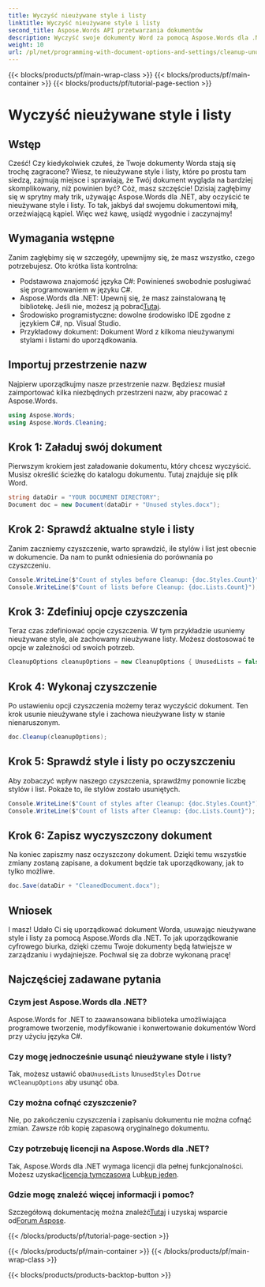 ```yaml
---
title: Wyczyść nieużywane style i listy
linktitle: Wyczyść nieużywane style i listy
second_title: Aspose.Words API przetwarzania dokumentów
description: Wyczyść swoje dokumenty Word za pomocą Aspose.Words dla .NET, usuwając nieużywane style i listy. Postępuj zgodnie z tym przewodnikiem krok po kroku, aby bez wysiłku usprawnić swoje dokumenty.
weight: 10
url: /pl/net/programming-with-document-options-and-settings/cleanup-unused-styles-and-lists/
---
```


{{< blocks/products/pf/main-wrap-class >}}
{{< blocks/products/pf/main-container >}}
{{< blocks/products/pf/tutorial-page-section >}}

# Wyczyść nieużywane style i listy

## Wstęp

Cześć! Czy kiedykolwiek czułeś, że Twoje dokumenty Worda stają się trochę zagracone? Wiesz, te nieużywane style i listy, które po prostu tam siedzą, zajmują miejsce i sprawiają, że Twój dokument wygląda na bardziej skomplikowany, niż powinien być? Cóż, masz szczęście! Dzisiaj zagłębimy się w sprytny mały trik, używając Aspose.Words dla .NET, aby oczyścić te nieużywane style i listy. To tak, jakbyś dał swojemu dokumentowi miłą, orzeźwiającą kąpiel. Więc weź kawę, usiądź wygodnie i zaczynajmy!

## Wymagania wstępne

Zanim zagłębimy się w szczegóły, upewnijmy się, że masz wszystko, czego potrzebujesz. Oto krótka lista kontrolna:

- Podstawowa znajomość języka C#: Powinieneś swobodnie posługiwać się programowaniem w języku C#.
-  Aspose.Words dla .NET: Upewnij się, że masz zainstalowaną tę bibliotekę. Jeśli nie, możesz ją pobrać[Tutaj](https://releases.aspose.com/words/net/).
- Środowisko programistyczne: dowolne środowisko IDE zgodne z językiem C#, np. Visual Studio.
- Przykładowy dokument: Dokument Word z kilkoma nieużywanymi stylami i listami do uporządkowania.

## Importuj przestrzenie nazw

Najpierw uporządkujmy nasze przestrzenie nazw. Będziesz musiał zaimportować kilka niezbędnych przestrzeni nazw, aby pracować z Aspose.Words.

```csharp
using Aspose.Words;
using Aspose.Words.Cleaning;
```

## Krok 1: Załaduj swój dokument

Pierwszym krokiem jest załadowanie dokumentu, który chcesz wyczyścić. Musisz określić ścieżkę do katalogu dokumentu. Tutaj znajduje się plik Word.

```csharp
string dataDir = "YOUR DOCUMENT DIRECTORY";
Document doc = new Document(dataDir + "Unused styles.docx");
```

## Krok 2: Sprawdź aktualne style i listy

Zanim zaczniemy czyszczenie, warto sprawdzić, ile stylów i list jest obecnie w dokumencie. Da nam to punkt odniesienia do porównania po czyszczeniu.

```csharp
Console.WriteLine($"Count of styles before Cleanup: {doc.Styles.Count}");
Console.WriteLine($"Count of lists before Cleanup: {doc.Lists.Count}");
```

## Krok 3: Zdefiniuj opcje czyszczenia

Teraz czas zdefiniować opcje czyszczenia. W tym przykładzie usuniemy nieużywane style, ale zachowamy nieużywane listy. Możesz dostosować te opcje w zależności od swoich potrzeb.

```csharp
CleanupOptions cleanupOptions = new CleanupOptions { UnusedLists = false, UnusedStyles = true };
```

## Krok 4: Wykonaj czyszczenie

Po ustawieniu opcji czyszczenia możemy teraz wyczyścić dokument. Ten krok usunie nieużywane style i zachowa nieużywane listy w stanie nienaruszonym.

```csharp
doc.Cleanup(cleanupOptions);
```

## Krok 5: Sprawdź style i listy po oczyszczeniu

Aby zobaczyć wpływ naszego czyszczenia, sprawdźmy ponownie liczbę stylów i list. Pokaże to, ile stylów zostało usuniętych.

```csharp
Console.WriteLine($"Count of styles after Cleanup: {doc.Styles.Count}");
Console.WriteLine($"Count of lists after Cleanup: {doc.Lists.Count}");
```

## Krok 6: Zapisz wyczyszczony dokument

Na koniec zapiszmy nasz oczyszczony dokument. Dzięki temu wszystkie zmiany zostaną zapisane, a dokument będzie tak uporządkowany, jak to tylko możliwe.

```csharp
doc.Save(dataDir + "CleanedDocument.docx");
```

## Wniosek

I masz! Udało Ci się uporządkować dokument Worda, usuwając nieużywane style i listy za pomocą Aspose.Words dla .NET. To jak uporządkowanie cyfrowego biurka, dzięki czemu Twoje dokumenty będą łatwiejsze w zarządzaniu i wydajniejsze. Pochwal się za dobrze wykonaną pracę!

## Najczęściej zadawane pytania

### Czym jest Aspose.Words dla .NET?
Aspose.Words for .NET to zaawansowana biblioteka umożliwiająca programowe tworzenie, modyfikowanie i konwertowanie dokumentów Word przy użyciu języka C#.

### Czy mogę jednocześnie usunąć nieużywane style i listy?
Tak, możesz ustawić oba`UnusedLists` I`UnusedStyles` Do`true` w`CleanupOptions` aby usunąć oba.

### Czy można cofnąć czyszczenie?
Nie, po zakończeniu czyszczenia i zapisaniu dokumentu nie można cofnąć zmian. Zawsze rób kopię zapasową oryginalnego dokumentu.

### Czy potrzebuję licencji na Aspose.Words dla .NET?
 Tak, Aspose.Words dla .NET wymaga licencji dla pełnej funkcjonalności. Możesz uzyskać[licencja tymczasowa](https://purchase.aspose.com/temporary-license) Lub[kup jeden](https://purchase.aspose.com/buy).

### Gdzie mogę znaleźć więcej informacji i pomoc?
 Szczegółową dokumentację można znaleźć[Tutaj](https://reference.aspose.com/words/net/) i uzyskaj wsparcie od[Forum Aspose](https://forum.aspose.com/c/words/8).

{{< /blocks/products/pf/tutorial-page-section >}}

{{< /blocks/products/pf/main-container >}}
{{< /blocks/products/pf/main-wrap-class >}}

{{< blocks/products/products-backtop-button >}}
